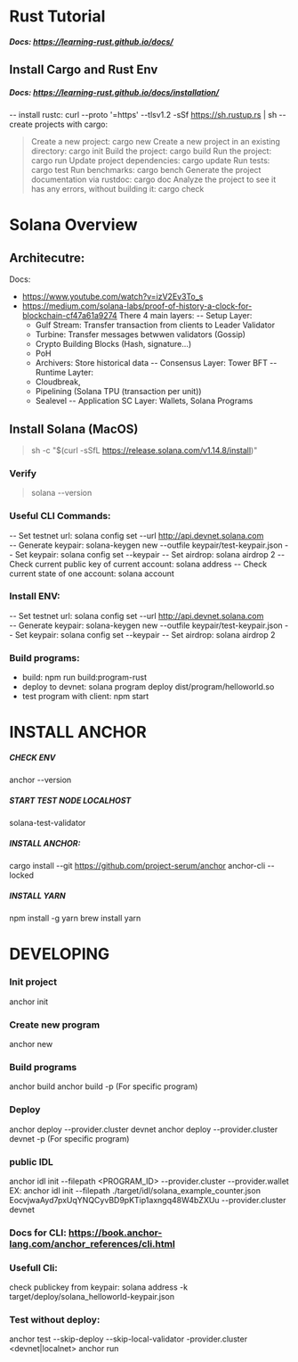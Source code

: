 # Rust Tutorial
##### Docs: https://learning-rust.github.io/docs/
## Install Cargo and Rust Env
##### Docs: https://learning-rust.github.io/docs/installation/
-- install rustc: curl --proto '=https' --tlsv1.2 -sSf https://sh.rustup.rs | sh
-- create projects with cargo:
>   Create a new project: cargo new
    Create a new project in an existing directory: cargo init
    Build the project: cargo build
    Run the project: cargo run
    Update project dependencies: cargo update
    Run tests: cargo test
    Run benchmarks: cargo bench
    Generate the project documentation via rustdoc: cargo doc
    Analyze the project to see it has any errors, without building it: cargo check

# Solana Overview
## Architecutre:
Docs: 
+ https://www.youtube.com/watch?v=izV2Ev3To_s
+ https://medium.com/solana-labs/proof-of-history-a-clock-for-blockchain-cf47a61a9274
There 4 main layers:
-- Setup Layer: 
   + Gulf Stream: Transfer transaction from clients to Leader Validator
   + Turbine: Transfer messages betwwen validators (Gossip)
   + Crypto Building Blocks (Hash, signature...)
   + PoH
   + Archivers: Store historical data
-- Consensus Layer: Tower BFT
-- Runtime Layter: 
   + Cloudbreak, 
   + Pipelining (Solana TPU (transaction per unit)) 
   + Sealevel
-- Application SC Layer: Wallets, Solana Programs

## Install Solana (MacOS)
> sh -c "$(curl -sSfL https://release.solana.com/v1.14.8/install)"

### Verify
> solana --version

### Useful CLI Commands:
-- Set testnet url:  solana config set --url http://api.devnet.solana.com    
-- Generate keypair: solana-keygen new --outfile keypair/test-keypair.json
-- Set keypair: solana config set --keypair <path>
-- Set airdrop: solana airdrop 2
-- Check current public key of current account: solana address
-- Check current state of one account: solana account <account address>
### Install ENV:
-- Set testnet url:  solana config set --url http://api.devnet.solana.com    
-- Generate keypair: solana-keygen new --outfile keypair/test-keypair.json
-- Set keypair: solana config set --keypair <path>
-- Set airdrop: solana airdrop 2

### Build programs:
- build: npm run build:program-rust 
- deploy to devnet: solana program deploy dist/program/helloworld.so
- test program with client: npm start

# INSTALL ANCHOR
##### CHECK ENV
anchor --version

##### START TEST NODE LOCALHOST
solana-test-validator

##### INSTALL ANCHOR:
cargo install --git https://github.com/project-serum/anchor anchor-cli --locked

##### INSTALL YARN
npm install -g yarn
brew install yarn

# DEVELOPING
### Init project 
anchor init <project name>

### Create new program
anchor new <program name>

### Build programs
anchor build
anchor build -p <program name> (For specific program)

### Deploy
anchor deploy --provider.cluster devnet
anchor deploy --provider.cluster devnet -p <program name> (For specific program)

### public IDL
anchor idl init --filepath <FILEPATH> <PROGRAM_ID> --provider.cluster <CLUSTER> --provider.wallet <WALLET>
EX: anchor idl init --filepath ./target/idl/solana_example_counter.json EocvjwaAyd7pxUqYNQCyvBD9pKTip1axngq48W4bZXUu --provider.cluster devnet 

### Docs for CLI: https://book.anchor-lang.com/anchor_references/cli.html

### Usefull Cli:
check publickey from keypair: solana address -k target/deploy/solana_helloworld-keypair.json 

### Test without deploy:
anchor test --skip-deploy --skip-local-validator -provider.cluster <devnet|localnet>
anchor run <script test defined in Anchor.toml> --provider.cluster localnet


